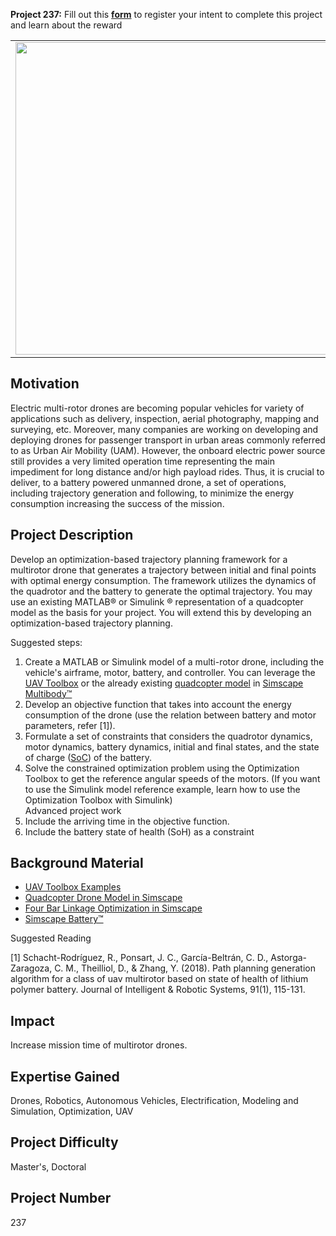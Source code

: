 **Project 237:** Fill out this <strong>[form](https://forms.office.com/Pages/ResponsePage.aspx?id=ETrdmUhDaESb3eUHKx3B5lOTzSa_A6lPqq2LJKzvpM5UMTBZRkc4UTRETjFERVRDWllQRE40OUFSQS4u)</strong> to  register your intent to complete this project and learn about the reward

<table>
<td><img src="https://gist.githubusercontent.com/robertogl/e0115dc303472a9cfd52bbbc8edb7665/raw/UAV_plan.png"  width=500 /></td>
<td><p><h1>Energy-Optimal Trajectory Planning for Multirotor Drones</h1></p>
<p>Develop a trajectory planning for multirotor drones that minimizes energy consumption.</p>
</table>

## Motivation

Electric multi-rotor drones are becoming popular vehicles for variety of applications such as delivery, inspection, aerial photography, mapping and surveying, etc. Moreover, many companies are working on developing and deploying drones for passenger transport in urban areas commonly referred to as Urban Air Mobility (UAM). However, the onboard electric power source still provides a very limited operation time representing the main impediment for long distance and/or high payload rides. Thus, it is crucial to deliver, to a battery powered unmanned drone, a set of operations, including trajectory generation and following, to minimize the energy consumption increasing the success of the mission. 

## Project Description

Develop an optimization-based trajectory planning framework for a multirotor drone that generates a trajectory between initial and final points with optimal energy consumption. The framework utilizes the dynamics of the quadrotor and the battery to generate the optimal trajectory. You may use an existing MATLAB® or Simulink ® representation of a quadcopter model as the basis for your project. You will extend this by developing an optimization-based trajectory planning.    

Suggested steps:
 
1.	Create a MATLAB or Simulink model of a multi-rotor drone, including the vehicle's airframe, motor, battery, and controller. You can leverage the [UAV Toolbox](https://www.mathworks.com/products/uav.html) or the already existing [quadcopter model](https://www.mathworks.com/matlabcentral/fileexchange/63580-quadcopter-drone-model-in-simscape?s_tid=srchtitle) in [Simscape Multibody™](https://www.mathworks.com/products/simscape-multibody.html)
2.	Develop an objective function that takes into account the energy consumption of the drone (use the relation between battery and motor parameters, refer [1]).
3.	Formulate a set of constraints that considers the quadrotor dynamics, motor dynamics, battery dynamics, initial and final states, and the state of charge ([SoC](https://www.mathworks.com/solutions/power-electronics-control/battery-state-of-charge.html)) of the battery. 
4.	Solve the constrained optimization problem using the Optimization Toolbox to get the reference angular speeds of the motors. (If you want to use the Simulink model reference example, learn how to use the Optimization Toolbox  with Simulink)  
Advanced project work 
1.	Include the arriving time in the objective function.
2.	Include the battery state of health (SoH) as a constraint 


## Background Material

-	[UAV Toolbox Examples](https://www.mathworks.com/help/uav/examples.html?category=planning-and-control&s_tid=CRUX_topnav)
-	[Quadcopter Drone Model in Simscape](https://www.mathworks.com/matlabcentral/fileexchange/63580-quadcopter-drone-model-in-simscape?s_tid=srchtitle)
-	[Four Bar Linkage Optimization in Simscape](https://www.mathworks.com/matlabcentral/fileexchange/62371-four-bar-linkage-optimization-in-simscape?s_tid=srchtitle)
-	[Simscape Battery™](https://www.mathworks.com/products/simscape-battery.html)

Suggested Reading 

[1] Schacht-Rodríguez, R., Ponsart, J. C., García-Beltrán, C. D., Astorga-Zaragoza, C. M., Theilliol, D., & Zhang, Y. (2018). Path planning generation algorithm for a class of uav multirotor based on state of health of lithium polymer battery. Journal of Intelligent & Robotic Systems, 91(1), 115-131.


## Impact

Increase mission time of multirotor drones.

## Expertise Gained 

Drones, Robotics, Autonomous Vehicles, Electrification, Modeling and Simulation, Optimization, UAV


## Project Difficulty

Master's, Doctoral

## Project Number

237